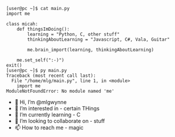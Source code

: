 ```
[user@pc ~]$ cat main.py
import me

class micah:
	def thingsImDoing():
		learning = "Python, C, other stuff"
		thinkingAboutLearning = "Javascript, C#, Vala, Guitar"

		me.brain_import(learning, thinkingAboutLearning)

	me.set_self(":-)")
exit()
[user@pc ~]$ py main.py
Traceback (most recent call last):
  File "/home/mlg/main.py", line 1, in <module>
    import me
ModuleNotFoundError: No module named 'me'
```

- 👋 Hi, I’m @mlgwynne
- 👀 I’m interested in - certain THings
- 🌱 I’m currently learning - C
- 💞️ I’m looking to collaborate on - stuff
- 📫 How to reach me - magic

<!---
mlgwynne/mlgwynne is a ✨ special ✨ repository because its `README.md` (this file) appears on your GitHub profile.
You can click the Preview link to take a look at your changes.
--->
